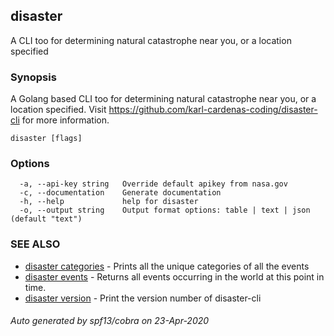 ## disaster

A CLI too for determining natural catastrophe near you, or a location specified

### Synopsis

A Golang based CLI too for determining natural catastrophe near you, or a location specified. Visit https://github.com/karl-cardenas-coding/disaster-cli for more information.

```
disaster [flags]
```

### Options

```
  -a, --api-key string   Override default apikey from nasa.gov
  -c, --documentation    Generate documentation
  -h, --help             help for disaster
  -o, --output string    Output format options: table | text | json (default "text")
```

### SEE ALSO

* [disaster categories](disaster_categories.md)	 - Prints all the unique categories of all the events
* [disaster events](disaster_events.md)	 - Returns all events occurring in the world at this point in time.
* [disaster version](disaster_version.md)	 - Print the version number of disaster-cli

###### Auto generated by spf13/cobra on 23-Apr-2020
